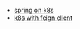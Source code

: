 - [spring on k8s](https://hackmd.io/@ryanjbaxter/spring-on-k8s-workshop#Spring-on-Kubernetes)
- [k8s with feign client](https://peterconrey.medium.com/spring-boot-microservice-communication-on-kubernetes-with-feign-clients-69e2cb267c35)

